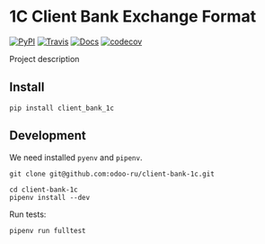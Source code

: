 1C Client Bank Exchange Format
==============================
[![PyPI](https://img.shields.io/pypi/pyversions/client-bank-1c.svg)](https://pypi.org/project/client-bank-1c/ "Latest version on PyPI")
[![Travis](https://travis-ci.com/odoo-ru/client-bank-1c.svg?branch=master)](https://travis-ci.com/odoo-ru/client-bank-1c "Travis CI")
[![Docs](https://readthedocs.org/projects/client-bank-1c/badge/?version=stable)](https://client-bank-1c.readthedocs.io/en/latest/ "Read the docs")
[![codecov](https://codecov.io/gh/odoo-ru/client-bank-1c/branch/master/graph/badge.svg)](https://codecov.io/gh/odoo-ru/client-bank-1c "Coverage")

Project description

Install
-------
```commandline
pip install client_bank_1c
```

Development
-----------
We need installed `pyenv` and `pipenv`.
```console
git clone git@github.com:odoo-ru/client-bank-1c.git

cd client-bank-1c
pipenv install --dev
```

Run tests:
```console
pipenv run fulltest
```
